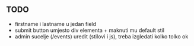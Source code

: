 ## TODO

* firstname i lastname u jedan field
* submit button umjesto div elementa + maknuti mu default stil
* admin sucelje (/events) uredit (stilovi i js), treba izgledati kolko tolko ok
